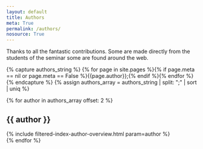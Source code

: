 ```yaml
---
layout: default
title: Authors
meta: True
permalink: /authors/
nosource: True
---  
```


Thanks to all the fantastic contributions. Some are made directly from the students of the seminar some are found around the web.  

{% capture authors_string %}
{% for page in site.pages  %}{% if page.meta == nil or page.meta == False %}{{page.author}};{% endif %}{% endfor %}
{% endcapture %}
{% assign authors_array = authors_string | split: ";" | sort | uniq  %}


{% for author in authors_array offset: 2 %}
<h2 class="loop" id="{{ author | downcase | replace: ' ','-' |replace: 'ó','o'|replace:'í','i' | replace: 'ä',''| replace: 'ö',''| replace: 'ü',''| replace:'ß',''}}">{{ author }}</h2>  
<div class="sketches">{% include filtered-index-author-overview.html param=author %}</div>
{% endfor %}